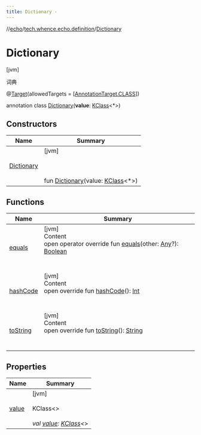 ```yaml
---
title: Dictionary -
---
```

//[echo](../../index.md)/[tech.whence.echo.definition](../index.md)/[Dictionary](index.md)



# Dictionary  
 [jvm] 

词典

@[Target](https://kotlinlang.org/api/latest/jvm/stdlib/kotlin.annotation/-target/index.html)(allowedTargets = [[AnnotationTarget.CLASS](https://kotlinlang.org/api/latest/jvm/stdlib/kotlin.annotation/-annotation-target/-c-l-a-s-s/index.html)])  
  
annotation class [Dictionary](index.md)(**value**: [KClass](https://kotlinlang.org/api/latest/jvm/stdlib/kotlin.reflect/-k-class/index.html)<*>)   


## Constructors  
  
|  Name|  Summary| 
|---|---|
| [Dictionary](-dictionary.md)|  [jvm] <br><br><br><br>fun [Dictionary](-dictionary.md)(value: [KClass](https://kotlinlang.org/api/latest/jvm/stdlib/kotlin.reflect/-k-class/index.html)<*>)   <br>


## Functions  
  
|  Name|  Summary| 
|---|---|
| [equals](../../tech.whence.echo.webclient.response.exception/-response-unrecognized-exception/index.md#kotlin/Any/equals/#kotlin.Any?/PointingToDeclaration/)| [jvm]  <br>Content  <br>open operator override fun [equals](../../tech.whence.echo.webclient.response.exception/-response-unrecognized-exception/index.md#kotlin/Any/equals/#kotlin.Any?/PointingToDeclaration/)(other: [Any](https://kotlinlang.org/api/latest/jvm/stdlib/kotlin/-any/index.html)?): [Boolean](https://kotlinlang.org/api/latest/jvm/stdlib/kotlin/-boolean/index.html)  <br><br><br>
| [hashCode](../../tech.whence.echo.webclient.response.exception/-response-unrecognized-exception/index.md#kotlin/Any/hashCode/#/PointingToDeclaration/)| [jvm]  <br>Content  <br>open override fun [hashCode](../../tech.whence.echo.webclient.response.exception/-response-unrecognized-exception/index.md#kotlin/Any/hashCode/#/PointingToDeclaration/)(): [Int](https://kotlinlang.org/api/latest/jvm/stdlib/kotlin/-int/index.html)  <br><br><br>
| [toString](../../tech.whence.echo.webclient.response.exception/-response-unrecognized-exception/index.md#kotlin/Any/toString/#/PointingToDeclaration/)| [jvm]  <br>Content  <br>open override fun [toString](../../tech.whence.echo.webclient.response.exception/-response-unrecognized-exception/index.md#kotlin/Any/toString/#/PointingToDeclaration/)(): [String](https://kotlinlang.org/api/latest/jvm/stdlib/kotlin/-string/index.html)  <br><br><br>


## Properties  
  
|  Name|  Summary| 
|---|---|
| [value](index.md#tech.whence.echo.definition/Dictionary/value/#/PointingToDeclaration/)|  [jvm] <br><br>KClass<*><br><br>val [value](index.md#tech.whence.echo.definition/Dictionary/value/#/PointingToDeclaration/): [KClass](https://kotlinlang.org/api/latest/jvm/stdlib/kotlin.reflect/-k-class/index.html)<*>   <br>

